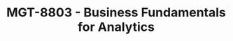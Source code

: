 ---
layout: course
title: MGT-8803 - Business Fundamentals for Analytics
aliases: 
course_id: MGT-8803
permalink: /MGT-8803/
avg_difficulty: 2.98
avg_rating: 2.39
avg_workload: 8.04
course_number: 8803
---